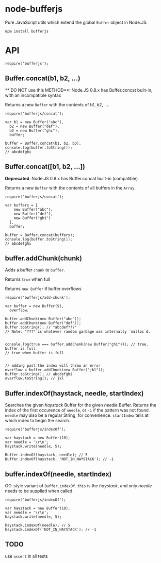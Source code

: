 node-bufferjs
====

Pure JavaScript utils which extend the global `Buffer` object in Node.JS.

    npm install bufferjs

API
====

    require('bufferjs');

Buffer.concat(b1, b2, ...)
----

** DO NOT use this METHOD**: Node.JS 0.8.x has Buffer.concat built-in, with an incompatible syntax

Returns a new `Buffer` with the contents of b1, b2, ....

    require('bufferjs/concat');

    var b1 = new Buffer("abc"),
      b2 = new Buffer("def"),
      b3 = new Buffer("ghi"),
      buffer;

    buffer = Buffer.concat(b1, b2, b3);
    console.log(buffer.toString());
    // abcdefghi

Buffer.concat([b1, b2, ...])
----

**Deprecated**: Node.JS 0.8.x has Buffer.concat built-in (compatible)


Returns a new `Buffer` with the contents of all buffers in the `Array`.

    require('bufferjs/concat');

    var buffers = [
        new Buffer("abc"),
        new Buffer("def"),
        new Buffer("ghi")
      ],
      buffer;

    buffer = Buffer.concat(buffers);
    console.log(buffer.toString());
    // abcdefghi


buffer.addChunk(chunk)
----

Adds a buffer `chunk` to `buffer`.

Returns `true` when full

Returns `new Buffer` if buffer overflows

    require('bufferjs/add-chunk');

    var buffer = new Buffer(9),
      overflow;

    buffer.addChunk(new Buffer("abc"));
    buffer.addChunk(new Buffer("def"));
    buffer.toString(); // "abcdef???"
    // Note: "???" is whatever random garbage was internally `malloc`d.    


    console.log(true === buffer.addChunk(new Buffer("ghi"))); // true, buffer is full
    // true when buffer is full


    // adding past the index will throw an error
    overflow = buffer.addChunk(new Buffer("jkl"));
    buffer.toString(); // abcdefghi
    overflow.toString(); // jkl


Buffer.indexOf(haystack, needle, startIndex)
----

Searches the given _haystack_ Buffer for the given _needle_ Buffer. Returns the index
of the first occurence of `needle`, or `-1` if the pattern was not found. `needle` may also
be a regular String, for convenience. `startIndex` tells at which index to begin the search.

    require('bufferjs/indexOf');

    var haystack = new Buffer(10);
    var needle = '\r\n';
    haystack.write(needle, 5);
    
    Buffer.indexOf(haystack, needle); // 5
    Buffer.indexOf(haystack, 'NOT_IN_HAYSTACK'); // -1


buffer.indexOf(needle, startIndex)
----

OO-style variant of `Buffer.indexOf`. `this` is the _haystack_, and only _needle_ needs
to be supplied when called.

    require('bufferjs/indexOf');
  
    var haystack = new Buffer(10);
    var needle = '\r\n';
    haystack.write(needle, 5);

    haystack.indexOf(needle); // 5
    haystack.indexOf('NOT_IN_HAYSTACK'); // -1


TODO
---

use `assert` in all tests
